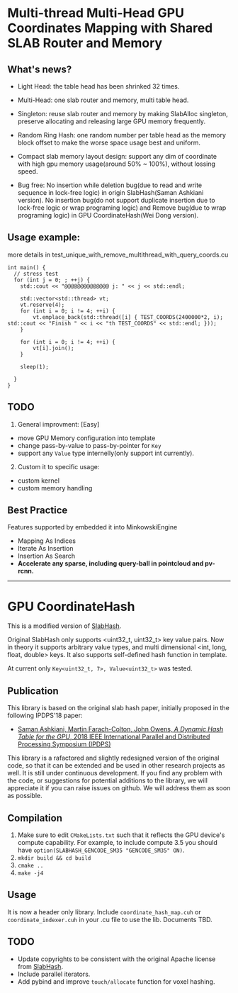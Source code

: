 # Multi-thread Multi-Head GPU Coordinates Mapping with Shared SLAB Router and Memory

## What's news?
- Light Head: the table head has been shrinked 32 times.
- Multi-Head: one slab router and memory, multi table head.
- Singleton: reuse slab router and memory by making SlabAlloc singleton,
  preserve allocating and releasing large GPU memory frequently.
- Random Ring Hash: one random number per table head as the memory block
  offset to make the worse space usage best and uniform.
- Compact slab memory layout design: support any dim of coordinate with
  high gpu memory usage(around 50% ~ 100%), without lossing speed.

- Bug free: No insertion while deletion bug(due to read and write
  sequence in lock-free logic) in origin SlabHash(Saman
  Ashkiani version).
            No insertion bug(do not support duplicate insertion due to lock-free logic or wrap programing logic) and Remove bug(due to wrap programing logic) in GPU CoordinateHash(Wei Dong version).

## Usage example:
more details in test_unique_with_remove_multithread_with_query_coords.cu

```
int main() {
  // stress test
  for (int j = 0; ; ++j) {
    std::cout << "@@@@@@@@@@@@@@ j: " << j << std::endl;

    std::vector<std::thread> vt;
    vt.reserve(4);
    for (int i = 0; i != 4; ++i) {
        vt.emplace_back(std::thread([i] { TEST_COORDS(2400000*2, i); std::cout << "Finish " << i << "th TEST_COORDS" << std::endl; }));
    }

    for (int i = 0; i != 4; ++i) {
        vt[i].join();
    }

    sleep(1);

  }
}
```

## TODO


1. General improvment: [Easy]

  - move GPU Memory configuration into template
  - change pass-by-value to pass-by-pointer for `Key`
  - support any `Value` type internelly(only support int currently).

2. Custom it to specific usage:

  - custom kernel
  - custom memory handling

## Best Practice

Features supported by embedded it into MinkowskiEngine

  - Mapping As Indices
  - Iterate As Insertion
  - Insertion As Search
  - **Accelerate any sparse, including query-ball in pointcloud and
    pv-rcnn.**

---------------------------------

# GPU CoordinateHash
This is a modified version of [SlabHash](https://github.com/owensgroup/SlabHash).

Original SlabHash only supports <uint32_t, uint32_t> key value pairs.
Now in theory it supports arbitrary value types, and multi dimensional <int, long, float, double> keys. It also supports self-defined hash function in template.

At current only `Key<uint32_t, 7>, Value<uint32_t>` was tested.

## Publication
This library is based on the original slab hash paper, initially proposed in the following IPDPS'18 paper:
* [Saman Ashkiani, Martin Farach-Colton, John Owens, *A Dynamic Hash Table for the GPU*, 2018 IEEE International Parallel and Distributed Processing Symposium (IPDPS)](https://ieeexplore.ieee.org/abstract/document/8425196)

This library is a rafactored and slightly redesigned version of the original code, so that it can be extended and be used in other research projects as well. It is still under continuous development. If you find any problem with the code, or suggestions for potential additions to the library, we will appreciate it if you can raise issues on github. We will address them as soon as possible. 

## Compilation
1. Make sure to edit `CMakeLists.txt` such that it reflects the GPU device's compute capability. For example, to include compute 3.5 you should have `option(SLABHASH_GENCODE_SM35 "GENCODE_SM35" ON)`.
2. `mkdir build && cd build`
3. `cmake ..`
4. `make -j4`

## Usage
It is now a header only library. Include `coordinate_hash_map.cuh` or `coordinate_indexer.cuh` in your .cu file to use the lib. Documents TBD.

## TODO
- Update copyrights to be consistent with the original Apache license from [SlabHash](https://github.com/owensgroup/SlabHash).
- Include parallel iterators.
- Add pybind and improve `touch/allocate` function for voxel hashing.
